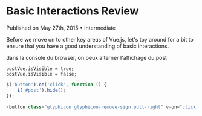 #  Basic Interactions Review  
Published on May 27th, 2015 • Intermediate

Before we move on to other key areas of Vue.js, let's toy around for a bit to ensure that you have a good understanding of basic interactions.

dans la console du browser, on peux alterner l'affichage du post


```
postVue.isVisible = true;
postVue.isVisible = false;
```

```javascript
$('button').on('click', function () {
    $('#post').hide();
});

<button class="glyphicon glyphicon-remove-sign pull-right" v-on="click: isVisible = false"></button>


```

